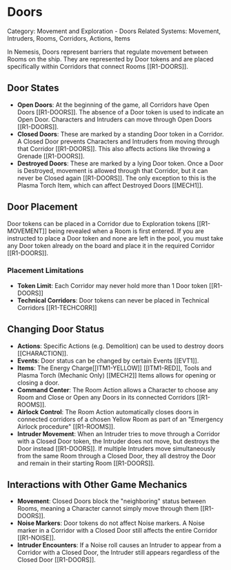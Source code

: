 # Doors

Category: Movement and Exploration - Doors
Related Systems: Movement, Intruders, Rooms, Corridors, Actions, Items

In Nemesis, Doors represent barriers that regulate movement between Rooms on the ship. They are represented by Door tokens and are placed specifically within Corridors that connect Rooms [[R1-DOORS]].

## Door States

- **Open Doors**: At the beginning of the game, all Corridors have Open Doors [[R1-DOORS]]. The absence of a Door token is used to indicate an Open Door. Characters and Intruders can move through Open Doors [[R1-DOORS]].
- **Closed Doors**: These are marked by a standing Door token in a Corridor. A Closed Door prevents Characters and Intruders from moving through that Corridor [[R1-DOORS]]. This also affects actions like throwing a Grenade [[R1-DOORS]]. 
- **Destroyed Doors**: These are marked by a lying Door token. Once a Door is Destroyed, movement is allowed through that Corridor, but it can never be Closed again [[R1-DOORS]]. The only exception to this is the Plasma Torch Item, which can affect Destroyed Doors [[MECH1]].

## Door Placement
Door tokens can be placed in a Corridor due to Exploration tokens [[R1-MOVEMENT]] being revealed when a Room is first entered. If you are instructed to place a Door token and none are left in the pool, you must take any Door token already on the board and place it in the required Corridor [[R1-DOORS]].

### Placement Limitations
- **Token Limit**: Each Corridor may never hold more than 1 Door token [[R1-DOORS]]
- **Technical Corridors**: Door tokens can never be placed in Technical Corridors [[R1-TECHCORR]]

## Changing Door Status

- **Actions**: Specific Actions (e.g. Demolition) can be used to destroy doors [[CHARACTION]].
- **Events**: Door status can be changed by certain Events [[EVT1]].
- **Items**: The Energy Charge[[ITM1-YELLOW]] [[ITM1-RED]], Tools and Plasma Torch (Mechanic Only) [[MECH2]] Items allows for opening or closing a door.
- **Command Center**: The Room Action allows a Character to choose any Room and Close or Open any Doors in its connected Corridors [[R1-ROOMS]].
- **Airlock Control**: The Room Action automatically closes doors in connected corridors of a chosen Yellow Room as part of an "Emergency Airlock procedure" [[R1-ROOMS]].
- **Intruder Movement**: When an Intruder tries to move through a Corridor with a Closed Door token, the Intruder does not move, but destroys the Door instead [[R1-DOORS]]. If multiple Intruders move simultaneously from the same Room through a Closed Door, they all destroy the Door and remain in their starting Room [[R1-DOORS]].

## Interactions with Other Game Mechanics

- **Movement**: Closed Doors block the "neighboring" status between Rooms, meaning a Character cannot simply move through them [[R1-DOORS]].
- **Noise Markers**: Door tokens do not affect Noise markers. A Noise marker in a Corridor with a Closed Door still affects the entire Corridor [[R1-NOISE]].
- **Intruder Encounters**: If a Noise roll causes an Intruder to appear from a Corridor with a Closed Door, the Intruder still appears regardless of the Closed Door [[R1-DOORS]].